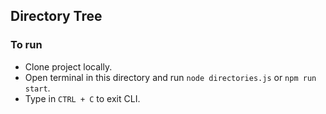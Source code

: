 ## Directory Tree

### To run
- Clone project locally.
- Open terminal in this directory and run `node directories.js` or `npm run start`.
- Type in `CTRL + C` to exit CLI.
